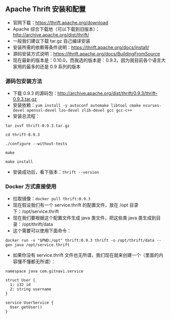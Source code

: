 ## Apache Thrift 安装和配置

- 官网下载：<https://thrift.apache.org/download>
- Apache 综合下载地（可以下载到旧版本）：<http://archive.apache.org/dist/thrift/>
- 一般我们建议下载 tar.gz 自己编译安装
- 安装所需的依赖等条件说明：<https://thrift.apache.org/docs/install/>
- 源码安装方式说明：<https://thrift.apache.org/docs/BuildingFromSource>
- 现在最新的版本是：0.10.0，而我选的版本是：0.9.3，因为我目前各个语言大家用的最多的还是 0.9 系列的版本


### 源码包安装方法

- 下载 0.9.3 的源码包：<http://archive.apache.org/dist/thrift/0.9.3/thrift-0.9.3.tar.gz>
- 安装依赖：`yum install -y autoconf automake libtool cmake ncurses-devel openssl-devel lzo-devel zlib-devel gcc gcc-c++`
- 安装总流程：

```
tar zxvf thrift-0.9.3.tar.gz

cd thrift-0.9.3

./configure --without-tests

make

make install
```

- 安装成功后，看下版本：`thrift --version`


### Docker 方式直接使用

- 拉取镜像：`docker pull thrift:0.9.3`
- 现在假设我们有一个 service.thrift 的配置文件，放在 /opt 目录下：/opt/service.thrift
- 现在我们要根据这个配置文件生成 java 类文件，把这些类 java 类生成到目录：/opt/thrift/data
- 这个需要可以使用下面命令：

```
docker run -v "$PWD:/opt" thrift:0.9.3 thrift -o /opt/thrift/data --gen java /opt/service.thrift
```

- 如果你没有 service.thrift 文件也无所谓，我们现在就来创建一个（里面的内容懂不懂都无所谓）：

```
namespace java com.gitnavi.service

struct User {
  1: i32 id
  2: string username
}
 
service UserService {
  User getUser()
}
```




























